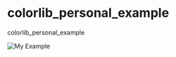 # colorlib_personal_example
colorlib_personal_example

![My Example](https://i.imgur.com/fAWL4KR.gif)
